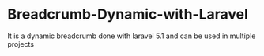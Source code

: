 # Breadcrumb-Dynamic-with-Laravel
It is a dynamic breadcrumb done with laravel 5.1 and can be used in multiple projects
